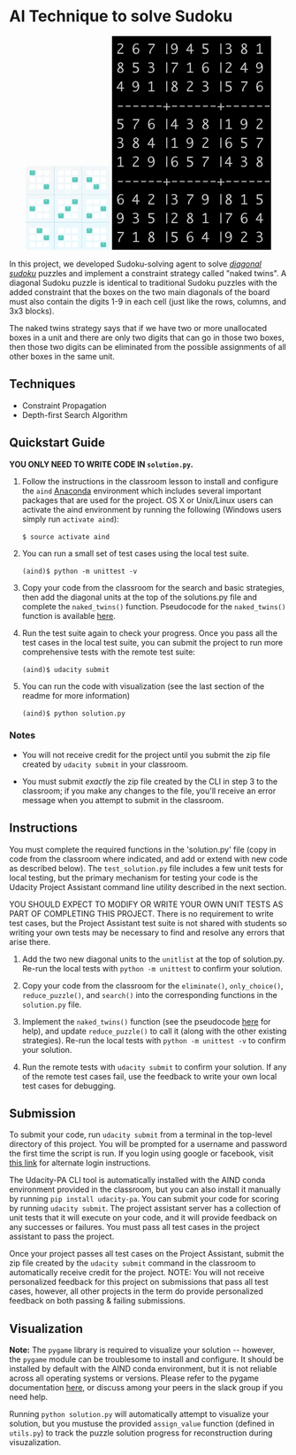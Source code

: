 # AI Technique to solve Sudoku

<p style="text-align:center;">
<img src="./images/sudoku.png" height="30%" width="30%" alt="jund-clothing" />
<img src="./images/solved.png" alt="jund-clothing" />
</p>

In this project, we developed Sudoku-solving agent to solve [_diagonal sudoku_](https://sudoku.cool/x-sudoku.php) puzzles and implement a constraint strategy called "naked twins". A diagonal Sudoku puzzle is identical to traditional Sudoku puzzles with the added constraint that the boxes on the two main diagonals of the board must also contain the digits 1-9 in each cell (just like the rows, columns, and 3x3 blocks).

The naked twins strategy says that if we have two or more unallocated boxes in a unit and there are only two digits that can go in those two boxes, then those two digits can be eliminated from the possible assignments of all other boxes in the same unit.

## Techniques

- Constraint Propagation
- Depth-first Search Algorithm

## Quickstart Guide

**YOU ONLY NEED TO WRITE CODE IN `solution.py`.**

1. Follow the instructions in the classroom lesson to install and configure the `aind` [Anaconda](https://www.continuum.io/downloads) environment which includes several important packages that are used for the project. OS X or Unix/Linux users can activate the aind environment by running the following (Windows users simply run `activate aind`):
    
    `$ source activate aind`

2. You can run a small set of test cases using the local test suite. 

    `(aind)$ python -m unittest -v`

3. Copy your code from the classroom for the search and basic strategies, then add the diagonal units at the top of the solutions.py file and complete the `naked_twins()` function.  Pseudocode for the `naked_twins()` function is available [here](https://github.com/udacity/artificial-intelligence/blob/master/Projects/1_Sudoku/pseudocode.md).

4. Run the test suite again to check your progress. Once you pass all the test cases in the local test suite, you can submit the project to run more comprehensive tests with the remote test suite:

    `(aind)$ udacity submit`

5. You can run the code with visualization (see the last section of the readme for more information)

    `(aind)$ python solution.py`


### Notes

- You will not receive credit for the project until you submit the zip file created by `udacity submit` in your classroom.

- You must submit _exactly_ the zip file created by the CLI in step 3 to the classroom; if you make any changes to the file, you'll receive an error message when you attempt to submit in the classroom.


## Instructions

You must complete the required functions in the 'solution.py' file (copy in code from the classroom where indicated, and add or extend with new code as described below). The `test_solution.py` file includes a few unit tests for local testing, but the primary mechanism for testing your code is the Udacity Project Assistant command line utility described in the next section.

YOU SHOULD EXPECT TO MODIFY OR WRITE YOUR OWN UNIT TESTS AS PART OF COMPLETING THIS PROJECT. There is no requirement to write test cases, but the Project Assistant test suite is not shared with students so writing your own tests may be necessary to find and resolve any errors that arise there.

1. Add the two new diagonal units to the `unitlist` at the top of solution.py. Re-run the local tests with `python -m unittest` to confirm your solution. 

1. Copy your code from the classroom for the `eliminate()`, `only_choice()`, `reduce_puzzle()`, and `search()` into the corresponding functions in the `solution.py` file.

1. Implement the `naked_twins()` function (see the pseudocode [here](https://github.com/udacity/artificial-intelligence/blob/master/Projects/1_Sudoku/pseudocode.md) for help), and update `reduce_puzzle()` to call it (along with the other existing strategies). Re-run the local tests with `python -m unittest -v` to confirm your solution.

1. Run the remote tests with `udacity submit` to confirm your solution. If any of the remote test cases fail, use the feedback to write your own local test cases for debugging.


## Submission

To submit your code, run `udacity submit` from a terminal in the top-level directory of this project. You will be prompted for a username and password the first time the script is run. If you login using google or facebook, visit [this link](https://project-assistant.udacity.com/auth_tokens/jwt_login) for alternate login instructions.

The Udacity-PA CLI tool is automatically installed with the AIND conda environment provided in the classroom, but you can also install it manually by running `pip install udacity-pa`. You can submit your code for scoring by running `udacity submit`. The project assistant server has a collection of unit tests that it will execute on your code, and it will provide feedback on any successes or failures. You must pass all test cases in the project assistant to pass the project.

Once your project passes all test cases on the Project Assistant, submit the zip file created by the `udacity submit` command in the classroom to automatically receive credit for the project. NOTE: You will not receive personalized feedback for this project on submissions that pass all test cases, however, all other projects in the term do provide personalized feedback on both passing & failing submissions.


## Visualization

**Note:** The `pygame` library is required to visualize your solution -- however, the `pygame` module can be troublesome to install and configure. It should be installed by default with the AIND conda environment, but it is not reliable across all operating systems or versions. Please refer to the pygame documentation [here](http://www.pygame.org/download.shtml), or discuss among your peers in the slack group if you need help.

Running `python solution.py` will automatically attempt to visualize your solution, but you mustuse the provided `assign_value` function (defined in `utils.py`) to track the puzzle solution progress for reconstruction during visuzalization.
